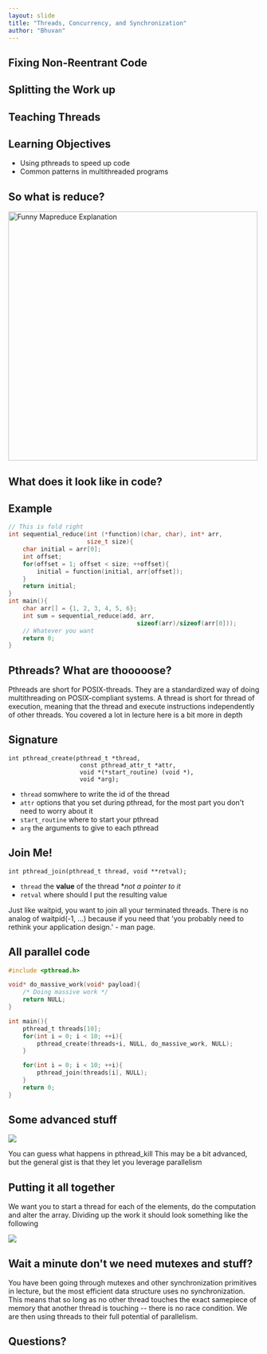 ```yaml
---
layout: slide
title: "Threads, Concurrency, and Synchronization"
author: "Bhuvan"
---
```


## Fixing Non-Reentrant Code

<vertical />

## Splitting the Work up

<horizontal />

## Teaching Threads

## Learning Objectives

* Using pthreads to speed up code
* Common patterns in multithreaded programs

<horizontal />

## So what is reduce?

<vertical />

<img src="/resources/slides/intro_threads/map_funny.png" height="500px" alt="Funny Mapreduce Explanation" >

<horizontal />

## What does it look like in code?

## Example

```C
// This is fold right
int sequential_reduce(int (*function)(char, char), int* arr, 
                      size_t size){
	char initial = arr[0];
	int offset;
	for(offset = 1; offset < size; ++offset){
		initial = function(initial, arr[offset]);
	}
	return initial;
}
int main(){
	char arr[] = {1, 2, 3, 4, 5, 6};
	int sum = sequential_reduce(add, arr,
                                    sizeof(arr)/sizeof(arr[0]));
	// Whatever you want
	return 0;
}
```

<horizontal />

## Pthreads? What are thooooose?

Pthreads are short for POSIX-threads. They are a standardized way of doing multithreading on POSIX-compliant systems. A thread is short for thread of execution, meaning that the thread and execute instructions independently of other threads. You covered a lot in lecture here is a bit more in depth

## Signature

```console
int pthread_create(pthread_t *thread,
					const pthread_attr_t *attr,
                    void *(*start_routine) (void *),
                    void *arg);
```

<vertical />

* `thread` somwhere to write the id of the thread
* `attr` options that you set during pthread, for the most part you don't need to worry about it
* `start_routine` where to start your pthread
* `arg` the arguments to give to each pthread

## Join Me!

```console
int pthread_join(pthread_t thread, void **retval);
```

<vertical />

* `thread` the **value** of the thread **not a pointer to it*
* `retval` where should I put the resulting value

Just like waitpid, you want to join all your terminated threads. There is no analog of waitpid(-1, ...) because if you need that 'you probably need to rethink your application design.' - man page.

## All parallel code

```C
#include <pthread.h>

void* do_massive_work(void* payload){
	/* Doing massive work */
	return NULL;
}

int main(){
	pthread_t threads[10];
	for(int i = 0; i < 10; ++i){
		pthread_create(threads+i, NULL, do_massive_work, NULL);
	}

	for(int i = 0; i < 10; ++i){
		pthread_join(threads[i], NULL);
	}
	return 0;
}
```

<horizontal />

## Some advanced stuff

<vertical />

![](/resources/slides/intro_threads/thread2.png)

<vertical />

You can guess what happens in pthread_kill
This may be a bit advanced, but the general gist is that they let you leverage parallelism

## Putting it all together

We want you to start a thread for each of the elements, do the computation and alter the array. Dividing up the work it should look something like the following

![](/resources/slides/intro_threads/array.gif)

## Wait a minute don't we need mutexes and stuff?

You have been going through mutexes and other synchronization primitives in lecture, but the most efficient data structure uses no synchronization. This means that so long as no other thread touches the exact samepiece of memory that another thread is touching -- there is no race condition. We are then using threads to their full potential of parallelism.

<horizontal />

## Questions?
